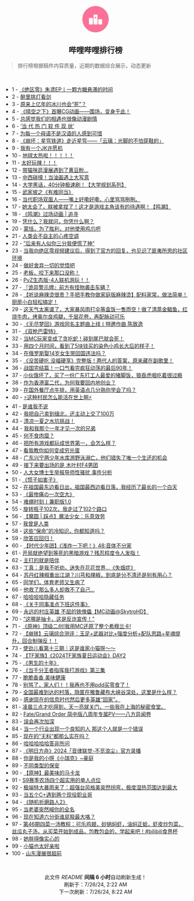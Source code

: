 <div align="center">
    <img src="./assets/icon_rank.png" alt="logo" />
    <h2>哔哩哔哩排行榜</h>
</div>

> 排行榜根据稿件内容质量，近期的数据综合展示，动态更新

<br />

<ul><li><span>1 - <a href=https://www.bilibili.com/BV1Zf421q7Ro>《绝区零》朱鸢EP丨一颗方糖悬滞的时间</a></span></li><li><span>2 - <a href=https://www.bilibili.com/BV17Z8meeEXr>醉里挑灯看剑</a></span></li><li><span>3 - <a href=https://www.bilibili.com/BV18x4y1s7fj>原来上亿年的冰川也会“死”？</a></span></li><li><span>4 - <a href=https://www.bilibili.com/BV1XE421w7sZ>《晴空之下》首曝CG动画——围场，变身于此！</a></span></li><li><span>5 - <a href=https://www.bilibili.com/BV1RS421X76R>总感觉我们的相遇也很像动漫剧情</a></span></li><li><span>6 - <a href=https://www.bilibili.com/BV1Y4421Z7VY>‘当 代 热 门 软 件 现 状’</a></span></li><li><span>7 - <a href=https://www.bilibili.com/BV1pz421B73W>为每一个母语不是汉语的人感到可惜</a></span></li><li><span>8 - <a href=https://www.bilibili.com/BV1yT42167MM>《崩坏：星穹铁道》走近星穹——「云璃：光脚的不怕穿鞋的」</a></span></li><li><span>9 - <a href=https://www.bilibili.com/BV1LT421r7DL>我有一个JK许愿机</a></span></li><li><span>10 - <a href=https://www.bilibili.com/BV1cm42137aZ>地球太热啦！！！！！</a></span></li><li><span>11 - <a href=https://www.bilibili.com/BV1Wn4y1f7Nx>太好玩辣！！！</a></span></li><li><span>12 - <a href=https://www.bilibili.com/BV1ku84e2ECa>带猫咪逛漫展遇到了黄豆粉…</a></span></li><li><span>13 - <a href=https://www.bilibili.com/BV1Wx4y147sB>中西碰撞！当油画遇上大写意</a></span></li><li><span>14 - <a href=https://www.bilibili.com/BV1Hx4y1s7mc>大学黑话，40分钟极速刷！【大学规划系列】</a></span></li><li><span>15 - <a href=https://www.bilibili.com/BV1AE421w7wr>武家坡之《有难同当》</a></span></li><li><span>16 - <a href=https://www.bilibili.com/BV18S421978E>当代职场双面人——嘴上好嘞好嘞，心里骂骂咧咧。</a></span></li><li><span>17 - <a href=https://www.bilibili.com/BV1xW42197ft>她太会了，朕被拿捏了！这才是游戏主角该有的待遇啊！【鸣潮】</a></span></li><li><span>18 - <a href=https://www.bilibili.com/BV1QT421675R>《鸣潮》过场动画 | 追寻</a></span></li><li><span>19 - <a href=https://www.bilibili.com/BV1mS411w7gw>凭什么？我就问，你凭什么啊？</a></span></li><li><span>20 - <a href=https://www.bilibili.com/BV14M4m117NX>蒙恬，为了胜利，对他使用鸡爪吧</a></span></li><li><span>21 - <a href=https://www.bilibili.com/BV1yE4m1R7XX>人类会不自主的心疼空调</a></span></li><li><span>22 - <a href=https://www.bilibili.com/BV1jf421i7Ec>”后来有人似你三分我便慌了神“</a></span></li><li><span>23 - <a href=https://www.bilibili.com/BV1QU411U7cC>当我向绝区零视频建议后，得到了官方的回复，也见识了匪夷所思的社区环境</a></span></li><li><span>24 - <a href=https://www.bilibili.com/BV1Nm42137FM>做好舍弃一切的觉悟吧</a></span></li><li><span>25 - <a href=https://www.bilibili.com/BV1Um421g7Wi>老板，咬下来那口没称！</a></span></li><li><span>26 - <a href=https://www.bilibili.com/BV1ox4y1x7o9>PvZ生态版-4人联机游玩！！</a></span></li><li><span>27 - <a href=https://www.bilibili.com/BV1Di421h7DU>『诡异警示牌』前方有怪物袭击车辆？</a></span></li><li><span>28 - <a href=https://www.bilibili.com/BV1t1421t7Gt>【听说麻辣烫很贵？手把手教你做家庭版麻辣烫】配料家常，做法简单！厨房小白轻松搞定！</a></span></li><li><span>29 - <a href=https://www.bilibili.com/BV11S421X7Nb>这天气太离谱了，大家暴风雨打伞等盒饭一售而空！做了清蒸金鲳鱼，红烧牛肉，烤奥尔良鸡腿，千层花卷，再配脉动可乐</a></span></li><li><span>30 - <a href=https://www.bilibili.com/BV1Rf421v7Hp>《无尽梦回》游戏同名主题曲上线丨特邀作曲 陈致逸</a></span></li><li><span>31 - <a href=https://www.bilibili.com/BV1CM4m1y7ML>《双枪巴雷特》</a></span></li><li><span>32 - <a href=https://www.bilibili.com/BV1gT421r7Y2>当MC玩家变成了贪吃蛇！碰到尾巴就会死！</a></span></li><li><span>33 - <a href=https://www.bilibili.com/BV1Dw4m1k74z>用四个月时间，看到了5块钱买的染色小鸡长大后的样子！</a></span></li><li><span>34 - <a href=https://www.bilibili.com/BV1Ez421B7nv>在俄罗斯娶14岁女生带回国违法吗？</a></span></li><li><span>35 - <a href=https://www.bilibili.com/BV1c4421f72c>《没苦硬吃 没福硬享》完整版！两代人的答案，原来藏在副歌里！</a></span></li><li><span>36 - <a href=https://www.bilibili.com/BV1wm42137dP>战国完结篇！一口气看完疯狂动荡的最后90年！</a></span></li><li><span>37 - <a href=https://www.bilibili.com/BV141421t7gG>小伙饿坏了，买了一份广东打工人最爱的猪脚饭，狼吞虎咽吃着很过瘾</a></span></li><li><span>38 - <a href=https://www.bilibili.com/BV1Cr421K7Li>作为香港富二代，为何我要回内地创业？</a></span></li><li><span>39 - <a href=https://www.bilibili.com/BV1CZ421N78Y>在国外餐厅点牛排，用英语点几分熟你学会了吗？</a></span></li><li><span>40 - <a href=https://www.bilibili.com/BV1bS42197cS>⚡这种村民怎么能活在世上啊⚡</a></span></li><li><span>41 - <a href=https://www.bilibili.com/BV1oz421v7d7>是谁我不说</a></span></li><li><span>42 - <a href=https://www.bilibili.com/BV1dy411e7E6>我把自己卖到缅北，还主动上交了100万</a></span></li><li><span>43 - <a href=https://www.bilibili.com/BV1KE4m197fH>清凉一夏之水坑挑战！</a></span></li><li><span>44 - <a href=https://www.bilibili.com/BV1mS411w7Nk>我和我那个一年才见一次的兄弟</a></span></li><li><span>45 - <a href=https://www.bilibili.com/BV1gE421w7DZ>何不食肉糜？</a></span></li><li><span>46 - <a href=https://www.bilibili.com/BV1uS42197HM>把所有游戏都玩成世界第一，会怎么样？</a></span></li><li><span>47 - <a href=https://www.bilibili.com/BV1yi421h7pu>看我教你如何变成穷光蛋</a></span></li><li><span>48 - <a href=https://www.bilibili.com/BV1ai421a7x8>广东兴宁两少年水库游野泳溺亡，他们错失了唯一个生还的机会</a></span></li><li><span>49 - <a href=https://www.bilibili.com/BV1Uf421v7VW>接下来要出场的是 木叶村F4男团</a></span></li><li><span>50 - <a href=https://www.bilibili.com/BV1Cy411e7ar>人大女博士生举报导师性骚扰 事件分析</a></span></li><li><span>51 - <a href=https://www.bilibili.com/BV1z1421t7Cr>《惯子如害子》</a></span></li><li><span>52 - <a href=https://www.bilibili.com/BV1Hr421M7jH>在祖国最东边看日出，祖国最西边看日落，我经历了最长的一个白天</a></span></li><li><span>53 - <a href=https://www.bilibili.com/BV18M4m1y7ZZ>《最惨痛の一次空大》</a></span></li><li><span>54 - <a href=https://www.bilibili.com/BV1uy411q7xo>难绷时刻丨兼职版1.0</a></span></li><li><span>55 - <a href=https://www.bilibili.com/BV1Lb421779J>旋转瓶子102次，我走过了102个路口</a></span></li><li><span>56 - <a href=https://www.bilibili.com/BV1rr421K7yS>【魔圆 | 踩点】魔法少女：乐意效劳</a></span></li><li><span>57 - <a href=https://www.bilibili.com/BV1xW42197fa>我曾是人类</a></span></li><li><span>58 - <a href=https://www.bilibili.com/BV1E142187wk>这些“保命”的冷知识，你都知道吗？</a></span></li><li><span>59 - <a href=https://www.bilibili.com/BV1vy411e7BL>欣答应回归！</a></span></li><li><span>60 - <a href=https://www.bilibili.com/BV1eS411w7Cu>【时代少年团】《浅炸一下吧！》48:音体不分家</a></span></li><li><span>61 - <a href=https://www.bilibili.com/BV19U411U7AC>开局就绝望到等死的黑暗游戏？残忍程度令人发指！</a></span></li><li><span>62 - <a href=https://www.bilibili.com/BV1E2421Z7gj>主打的就是陪伴</a></span></li><li><span>63 - <a href=https://www.bilibili.com/BV1Gb42177CL>丁真：是我不听劝，迷失在花花世界...《失烟症》</a></span></li><li><span>64 - <a href=https://www.bilibili.com/BV1QE4m1X7ZR>苏丹红辣椒重出江湖？川芎和辣椒，到底是分不清还是别有用心？</a></span></li><li><span>65 - <a href=https://www.bilibili.com/BV1AE421w7Eq>同学们，体育老师又生病了</a></span></li><li><span>66 - <a href=https://www.bilibili.com/BV1Yi421a7Cv>他救了那么多人却救不了自己...</a></span></li><li><span>67 - <a href=https://www.bilibili.com/BV1Li421a7RV>哈哈哈哈隐藏任务</a></span></li><li><span>68 - <a href=https://www.bilibili.com/BV1zE421w7vC>《关于同事准点下班这件事》</a></span></li><li><span>69 - <a href=https://www.bilibili.com/BV13E421A7aY>永远的村庄英雄 不屈的铁傀儡【MC动画@SkytroHD】</a></span></li><li><span>70 - <a href=https://www.bilibili.com/BV1sr421K7Ei>“这哪是抽卡，这是反诈宣传！”</a></span></li><li><span>71 - <a href=https://www.bilibili.com/BV1PS42197xu>《原神》顶级二创!我用MC还原了整个希穆兰卡!</a></span></li><li><span>72 - <a href=https://www.bilibili.com/BV1Sw4m1k7q2>【崩铁】云璃综合测评：玉足+武器对比+强度分析+配队思路+星魂提升，回合制弹反！！</a></span></li><li><span>73 - <a href=https://www.bilibili.com/BV1tw4m1k7Rq>使劲儿看第十三期｜这是谁家小猫呀～～</a></span></li><li><span>74 - <a href=https://www.bilibili.com/BV1yr421M7GZ>【TF家族】《2024TF家族夏日运动会》DAY2</a></span></li><li><span>75 - <a href=https://www.bilibili.com/BV1RZ421T7PW>《男生的十年》</a></span></li><li><span>76 - <a href=https://www.bilibili.com/BV1dS421X74d>《当千分王者指挥我打游戏》第三集</a></span></li><li><span>77 - <a href=https://www.bilibili.com/BV1iW42197ax>脆脆香香 美味健康</a></span></li><li><span>78 - <a href=https://www.bilibili.com/BV1Q142147Ja>别骂了，家人们！！我再也不用pdd买零食了！</a></span></li><li><span>79 - <a href=https://www.bilibili.com/BV1ub42177di>全国最难到达的村落，隐匿在雅鲁藏布大峡谷深处，这里是什么样？</a></span></li><li><span>80 - <a href=https://www.bilibili.com/BV1sH4y1c7Yw>感谢现在的信息时代然后更多英雄“回家”。</a></span></li><li><span>81 - <a href=https://www.bilibili.com/BV1Qi421h7E7>凌晨三点才吃得到，天一亮就关门，一些我在上海的秘密食堂。</a></span></li><li><span>82 - <a href=https://www.bilibili.com/BV1Gf421B7EG>Fate/Grand Order 简中版八周年专属PV——八方异闻卷</a></span></li><li><span>83 - <a href=https://www.bilibili.com/BV1Fx4y1s7Zn>误会再次加深</a></span></li><li><span>84 - <a href=https://www.bilibili.com/BV114421U7Tf>当一个行业出现一个良知的人 那这个人就是一个错误</a></span></li><li><span>85 - <a href=https://www.bilibili.com/BV1bb421J75Z>现在的“无料”都那么实在吗？</a></span></li><li><span>86 - <a href=https://www.bilibili.com/BV14W421976w>哈哈哈哈哈答非所问</a></span></li><li><span>87 - <a href=https://www.bilibili.com/BV1GM4m117mF>《明日方舟》2024「音律联觉-不觅浪尘」官方录播</a></span></li><li><span>88 - <a href=https://www.bilibili.com/BV1uH4y1c7Z8>你是我的小呀《小瑞克》~豪庭</a></span></li><li><span>89 - <a href=https://www.bilibili.com/BV1yE421w7cd>不同类型的保安</a></span></li><li><span>90 - <a href=https://www.bilibili.com/BV1hx4y147YP>【原神】最美味的马卡龙</a></span></li><li><span>91 - <a href=https://www.bilibili.com/BV19i421h7Sj>S9赛季农场四个超实用的单人点位</a></span></li><li><span>92 - <a href=https://www.bilibili.com/BV13x4y1s7rw>极端特大暴雨来了：超强台风格美突然拐弯，极度湿热范围达到最大</a></span></li><li><span>93 - <a href=https://www.bilibili.com/BV1T1421t7Ls>当五个C+遇到两个现役职业哥</a></span></li><li><span>94 - <a href=https://www.bilibili.com/BV1zi421h7r2>《随机折磨路人2》</a></span></li><li><span>95 - <a href=https://www.bilibili.com/BV1vx4y147B6>当老婆突然喊你的全名</a></span></li><li><span>96 - <a href=https://www.bilibili.com/BV1HT42167Kh>现在知道六分街谁屁股最大咯？</a></span></li><li><span>97 - <a href=https://www.bilibili.com/BV1yT42167b6>第46期四菜一汤教程：可乐鸡翅，砂锅焖虾，油焖正蛤，虾皮炒包菜，丝瓜丸子汤，从买菜开始到成品，包教包会的，学起来吧！#bilibili食界杯</a></span></li><li><span>98 - <a href=https://www.bilibili.com/BV1vr421K7QQ>她胖得像实心的</a></span></li><li><span>99 - <a href=https://www.bilibili.com/BV1Lf421B7To>小猫也太好亲啦</a></span></li><li><span>100 - <a href=https://www.bilibili.com/BV1wW42197Hx>山东漫展很超前</a></span></li></ul>

<br />

<p align=center>此文件 <i>README</i> <b>间隔 6 小时</b>自动刷新生成！<br>刷新于：7/26/24, 2:22 AM<br>下一次刷新：7/26/24, 8:22 AM</p>